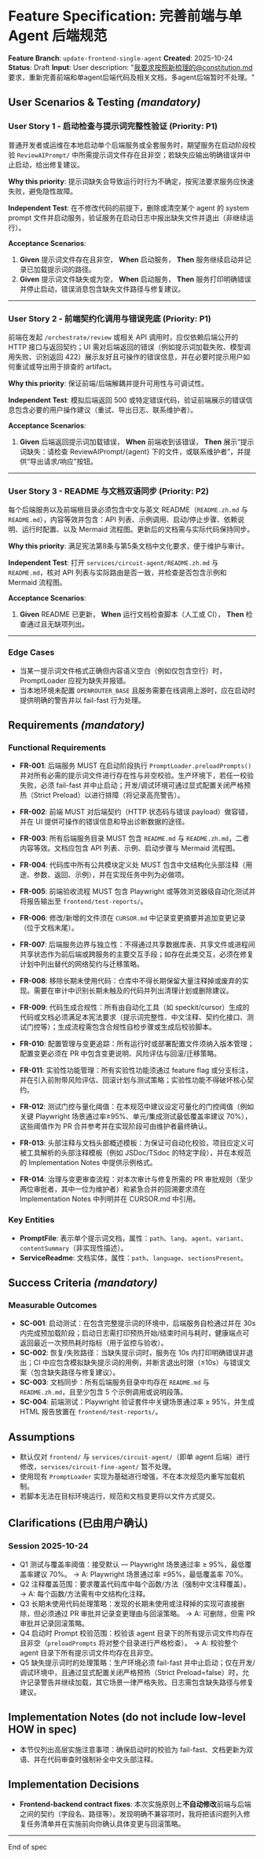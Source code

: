 # Feature Specification: 完善前端与单 Agent 后端规范

**Feature Branch**: `update-frontend-single-agent`
**Created**: 2025-10-24
**Status**: Draft
**Input**: User description: "我要求按照新梳理的@constitution.md 要求，重新完善前端和单agent后端代码及相关文档，多agent后端暂时不处理。"

## User Scenarios & Testing *(mandatory)*

### User Story 1 - 启动检查与提示词完整性验证 (Priority: P1)

普通开发者或运维在本地启动单个后端服务或全套服务时，期望服务在启动阶段校验 `ReviewAIPrompt/` 中所需提示词文件存在且非空；若缺失应输出明确错误并中止启动，给出修复建议。

**Why this priority**: 提示词缺失会导致运行时行为不确定，按宪法要求服务应快速失败，避免隐性故障。

**Independent Test**: 在不修改代码的前提下，删除或清空某个 agent 的 system prompt 文件并启动服务，验证服务在启动日志中报出缺失文件并退出（非继续运行）。

**Acceptance Scenarios**:

1. **Given** 提示词文件存在且非空， **When** 启动服务， **Then** 服务继续启动并记录已加载提示词的路径。
2. **Given** 提示词文件缺失或为空， **When** 启动服务， **Then** 服务打印明确错误并停止启动，错误消息包含缺失文件路径与修复建议。

---

### User Story 2 - 前端契约化调用与错误兜底 (Priority: P1)

前端在发起 `/orchestrate/review` 或相关 API 调用时，应仅依赖后端公开的 HTTP 接口与返回契约；UI 需对后端返回的错误（例如提示词加载失败、模型调用失败、识别返回 422）展示友好且可操作的错误信息，并在必要时提示用户如何重试或导出用于排查的 artifact。

**Why this priority**: 保证前端/后端解耦并提升可用性与可调试性。

**Independent Test**: 模拟后端返回 500 或特定错误代码，验证前端展示的错误信息包含必要的用户操作建议（重试、导出日志、联系维护者）。

**Acceptance Scenarios**:

1. **Given** 后端返回提示词加载错误， **When** 前端收到该错误， **Then** 展示“提示词缺失：请检查 ReviewAIPrompt/{agent} 下的文件，或联系维护者”，并提供“导出请求/响应”按钮。

---

### User Story 3 - README 与文档双语同步 (Priority: P2)

每个后端服务以及前端根目录必须包含中文与英文 README（`README.zh.md` 与 `README.md`），内容等效并包含：API 列表、示例调用、启动/停止步骤、依赖说明、运行时配置、以及 Mermaid 流程图。更新后的文档需与实际代码保持同步。

**Why this priority**: 满足宪法第8条与第5条文档中文化要求，便于维护与审计。

**Independent Test**: 打开 `services/circuit-agent/README.zh.md` 与 `README.md`，核对 API 列表与实际路由是否一致，并检查是否包含示例和 Mermaid 流程图。

**Acceptance Scenarios**:

1. **Given** README 已更新， **When** 运行文档检查脚本（人工或 CI）， **Then** 检查通过且无缺项列出。

---

### Edge Cases

- 当某一提示词文件格式正确但内容语义空白（例如仅包含空行）时，PromptLoader 应视为缺失并报错。
- 当本地环境未配置 `OPENROUTER_BASE` 且服务需要在线调用上游时，应在启动时提供明确的警告并以 fail-fast 行为处理。

## Requirements *(mandatory)*

### Functional Requirements

- **FR-001**: 后端服务 MUST 在启动阶段执行 `PromptLoader.preloadPrompts()` 并对所有必需的提示词文件进行存在性与非空校验。生产环境下，若任一校验失败，必须 fail-fast 并中止启动；开发/调试环境可通过显式配置关闭严格预热（Strict Preload）以进行排障（将记录高亮警告）。
- **FR-002**: 前端 MUST 对后端契约（HTTP 状态码与错误 payload）做容错，并在 UI 提供可操作的错误信息和导出诊断数据的途径。
- **FR-003**: 所有后端服务目录 MUST 包含 `README.md` 与 `README.zh.md`，二者内容等效。文档应包含 API 列表、示例、启动步骤与 Mermaid 流程图。
- **FR-004**: 代码库中所有公共模块定义处 MUST 包含中文结构化头部注释（用途、参数、返回、示例），并在实现任务中列为必做项。
- **FR-005**: 前端验收流程 MUST 包含 Playwright 或等效浏览器级自动化测试并将报告输出至 `frontend/test-reports/`。
- **FR-006**: 修改/新增的文件须在 `CURSOR.md` 中记录变更摘要并追加变更记录（位于文档末尾）。

- **FR-007**: 后端服务边界与独立性：不得通过共享数据库表、共享文件或进程间共享状态作为前后端或跨服务的主要交互手段；如存在此类交互，必须在修复计划中列出替代的网络契约与迁移策略。
- **FR-008**: 移除长期未使用代码：仓库中不得长期保留大量注释掉或废弃的实现。需要在审计中识别长期未触及的代码并列出清理计划或删除建议。
- **FR-009**: 代码生成合规性：所有由自动化工具（如 speckit/cursor）生成的代码或文档必须满足本宪法要求（提示词完整性、中文注释、契约化接口、测试门控等）；生成流程需包含合规性自检步骤或生成后校验脚本。
- **FR-010**: 配置管理与变更追踪：所有运行时或部署配置文件须纳入版本管理；配置变更必须在 PR 中包含变更说明、风险评估与回滚/迁移策略。
- **FR-011**: 实验性功能管理：所有实验性功能须通过 feature flag 或分支标注，并在引入前附带风险评估、回滚计划与测试策略；实验性功能不得破坏核心契约。
- **FR-012**: 测试门控与量化阈值：在本规范中建议设定可量化的门控阈值（例如关键 Playwright 场景通过率≥95%、单元/集成测试最低覆盖率建议 70%），这些阈值作为 PR 合并参考并在实现阶段可由维护者最终确认。
- **FR-013**: 头部注释与文档头部概述模板：为保证可自动化校验，项目应定义可被工具解析的头部注释模板（例如 JSDoc/TSdoc 的特定字段），并在本规范的 Implementation Notes 中提供示例格式。
- **FR-014**: 治理与变更审查流程：对本次审计与修复所需的 PR 审批规则（至少两位审批者，其中一位为维护者）和紧急合并的回溯要求须在 Implementation Notes 中列明并在 CURSOR.md 中引用。

### Key Entities

- **PromptFile**: 表示单个提示词文档，属性：`path`、`lang`、`agent`、`variant`、`contentSummary`（非实现性描述）。
- **ServiceReadme**: 文档实体，属性：`path`、`language`、`sectionsPresent`。

## Success Criteria *(mandatory)*

### Measurable Outcomes

- **SC-001**: 启动测试：在包含完整提示词的环境中，后端服务自检通过并在 30s 内完成预加载阶段；启动日志需打印预热开始/结束时间与耗时，健康端点可返回最近一次预热耗时指标（用于监控与验收）。
- **SC-002**: 恢复/失败路径：当缺失提示词时，服务在 10s 内打印明确错误并退出；CI 中应包含模拟缺失提示词的用例，并断言退出时限（≤10s）与错误文案（包含缺失路径与修复建议）。
- **SC-003**: 文档同步：所有后端服务目录中均存在 `README.md` 与 `README.zh.md`，且至少包含 5 个示例调用或说明段落。
- **SC-004**: 前端测试：Playwright 验证套件中关键场景通过率 ≥ 95%，并生成 HTML 报告放置在 `frontend/test-reports/`。

## Assumptions

- 默认仅对 `frontend/` 与 `services/circuit-agent/`（即单 agent 后端）进行修改，`services/circuit-fine-agent/` 暂不处理。
- 使用现有 `PromptLoader` 实现为基础进行增强，不在本次规范内重写加载机制。
- 若脚本无法在目标环境运行，规范和文档变更将以文件方式提交。

## Clarifications (已由用户确认)

### Session 2025-10-24

- Q1 测试与覆盖率阈值：接受默认 — Playwright 场景通过率 ≥ 95%，最低覆盖率建议 70%。 → A: Playwright 场景通过率 ≥95%，最低覆盖率 70%。
- Q2 注释覆盖范围：要求覆盖代码库中每个函数/方法（强制中文注释覆盖）。 → A: 每个函数/方法需有中文结构化注释。
- Q3 长期未使用代码处理策略：发现的长期未使用或注释掉的实现可直接删除，但必须通过 PR 审批并记录变更理由与回滚策略。 → A: 可删除，但需 PR 审批并记录回滚策略。
- Q4 启动时 Prompt 校验范围：校验该 agent 目录下的所有提示词文件均存在且非空（`preloadPrompts` 将对整个目录进行严格检查）。 → A: 校验整个 agent 目录下所有提示词文件均存在且非空。
- Q5 缺失提示词时的处理策略：生产环境必须 fail-fast 并中止启动；仅在开发/调试环境中，且通过显式配置关闭严格预热（Strict Preload=false）时，允许记录警告并继续加载，其它场景一律严格失败。日志需包含缺失路径与修复建议。

## Implementation Notes (do not include low-level HOW in spec)

- 本节仅列出高层实施注意事项：确保启动时的校验为 fail-fast、文档更新为双语、并在代码审查时强制补全中文头部注释。

## Implementation Decisions

- **Frontend-backend contract fixes**: 本次实施原则上**不自动修改**前端与后端之间的契约（字段名、路径等）。发现明确不兼容项时，我将把该问题列入修复任务清单并在实施前向你确认具体变更与回滚策略。

---

End of spec
